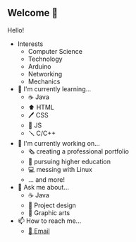 ## Welcome 👋
Hello!

- Interests
  - Computer Science
  - Technology
  - Arduino
  - Networking
  - Mechanics
- 🌱 I'm currently learning...
  - ☕ Java
  - ⬆️ HTML
  - 🖊️ CSS
  - 📜 JS
  - 🪛 C/C++
- 🔭 I'm currently working on...
  - 🗞️ creating a professional portfolio
  - 📖 pursuing higher education
  - 💻 messing with Linux
  - ... and more!
- 💬 Ask me about...
  - ☕ Java
  - 📰 Project design
  - 🎨 Graphic arts
- 📫 How to reach me...
  - [📧 Email](mailto::jacobharris5705@gmail.com)

<!--
**P/jacobleeharris** is a ✨ _special_ ✨ repository because its `README.md` (this file) appears on your GitHub profile.

Here are some ideas to get you started:

- 🔭 I’m currently working on ...
- 🌱 I’m currently learning ...
- 👯 I’m looking to collaborate on ...
- 🤔 I’m looking for help with ...
- 💬 Ask me about ...
- 📫 How to reach me: ...
- 😄 Pronouns: ...
- ⚡ Fun fact: ...
-->
